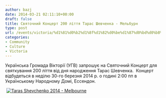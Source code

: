 ```yaml
---
author: bazj
date: 2014-03-21 02:11:10+00:00
draft: false
title: Святочний Концерт 200 ліття Тарас Шевченка - Мельбурн
type: post
url: /events/victoria/%d1%81%d0%b2%d1%8f%d1%82%d0%be%d1%87%d0%bd%d0%b8%d0%b9-%d0%ba%d0%be%d0%bd%d1%86%d0%b5%d1%80%d1%82-200-%d0%bb%d1%96%d1%82%d1%82%d1%8f-%d1%82%d0%b0%d1%80%d0%b0%d1%81-%d1%88%d0%b5%d0%b2%d1%87%d0%b5%d0%bd/
categories:
- Community
- Culture
- Victoria
---
```


Українська Громада Вікторії (УГВ) запрошує на Святочний Концерт для святкування 200 ліття від дня народження Тарас Шевченка.  Концерт відбудеться в неділю 30-го березня 2014 р. о годині 2:00 пп в Українському Народному Домі, Ессендон.

 [![Taras Shevchenko 2014 - Melbourne](http://www.ozeukes.com/wp-content/uploads/2014/03/Taras-Shevchenko-2014-Melbourne.jpg)
](http://www.ozeukes.com/wp-content/uploads/2014/03/Taras-Shevchenko-2014-Melbourne.jpg)
